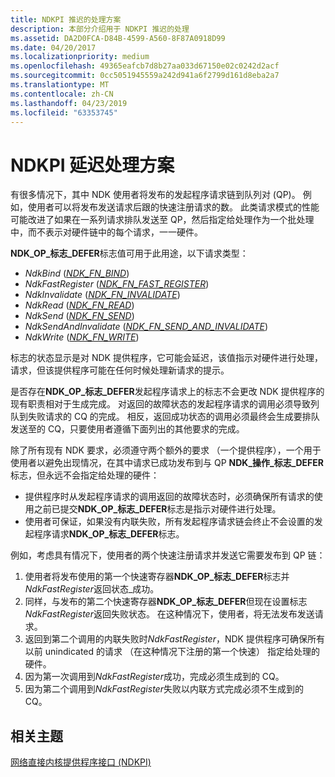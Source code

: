 ```yaml
---
title: NDKPI 推迟的处理方案
description: 本部分介绍用于 NDKPI 推迟的处理
ms.assetid: DA2D0FCA-D84B-4599-A560-8F87A0918D99
ms.date: 04/20/2017
ms.localizationpriority: medium
ms.openlocfilehash: 49365eafcb7d8b27aa033d67150e02c0242d2acf
ms.sourcegitcommit: 0cc5051945559a242d941a6f2799d161d8eba2a7
ms.translationtype: MT
ms.contentlocale: zh-CN
ms.lasthandoff: 04/23/2019
ms.locfileid: "63353745"
---
```

# <a name="ndkpi-deferred-processing-scheme"></a>NDKPI 延迟处理方案


有很多情况下，其中 NDK 使用者将发布的发起程序请求链到队列对 (QP)。 例如，使用者可以将发布发送请求后跟的快速注册请求的数。 此类请求模式的性能可能改进了如果在一系列请求排队发送至 QP，然后指定给处理作为一个批处理中，而不表示对硬件链中的每个请求，一一硬件。

**NDK\_OP\_标志\_DEFER**标志值可用于此用途，以下请求类型：

-   *NdkBind* ([*NDK\_FN\_BIND*](https://msdn.microsoft.com/library/windows/hardware/hh439859))
-   *NdkFastRegister* ([*NDK\_FN\_FAST\_REGISTER*](https://msdn.microsoft.com/library/windows/hardware/hh439887))
-   *NdkInvalidate* ([*NDK\_FN\_INVALIDATE*](https://msdn.microsoft.com/library/windows/hardware/hh439901))
-   *NdkRead* ([*NDK\_FN\_READ*](https://msdn.microsoft.com/library/windows/hardware/hh439906))
-   *NdkSend* ([*NDK\_FN\_SEND*](https://msdn.microsoft.com/library/windows/hardware/hh439914))
-   *NdkSendAndInvalidate* ([*NDK\_FN\_SEND\_AND\_INVALIDATE*](https://msdn.microsoft.com/library/windows/hardware/dn265507))
-   *NdkWrite* ([*NDK\_FN\_WRITE*](https://msdn.microsoft.com/library/windows/hardware/hh439917))

标志的状态显示是对 NDK 提供程序，它可能会延迟，该值指示对硬件进行处理，请求，但该提供程序可能在任何时候处理新请求的提示。

是否存在**NDK\_OP\_标志\_DEFER**发起程序请求上的标志不会更改 NDK 提供程序的现有职责相对于生成完成。 对返回的故障状态的发起程序请求的调用必须导致列队到失败请求的 CQ 的完成。 相反，返回成功状态的调用必须最终会生成要排队发送至的 CQ，只要使用者遵循下面列出的其他要求的完成。

除了所有现有 NDK 要求，必须遵守两个额外的要求 （一个提供程序），一个用于使用者以避免出现情况，在其中请求已成功发布到与 QP **NDK\_操作\_标志\_DEFER**标志，但永远不会指定给处理的硬件：

-   提供程序时从发起程序请求的调用返回的故障状态时，必须确保所有请求的使用之前已提交**NDK\_OP\_标志\_DEFER**标志是指示对硬件进行处理。
-   使用者可保证，如果没有内联失败，所有发起程序请求链会终止不会设置的发起程序请求**NDK\_OP\_标志\_DEFER**标志。

例如，考虑具有情况下，使用者的两个快速注册请求并发送它需要发布到 QP 链：

1.  使用者将发布使用的第一个快速寄存器**NDK\_OP\_标志\_DEFER**标志并*NdkFastRegister*返回状态\_成功。
2.  同样，与发布的第二个快速寄存器**NDK\_OP\_标志\_DEFER**但现在设置标志*NdkFastRegister*返回失败状态。 在这种情况下，使用者，将无法发布发送请求。
3.  返回到第二个调用的内联失败时*NdkFastRegister*，NDK 提供程序可确保所有以前 unindicated 的请求 （在这种情况下注册的第一个快速） 指定给处理的硬件。
4.  因为第一次调用到*NdkFastRegister*成功，完成必须生成到的 CQ。
5.  因为第二个调用到*NdkFastRegister*失败以内联方式完成必须不生成到的 CQ。

## <a name="related-topics"></a>相关主题


[网络直接内核提供程序接口 (NDKPI)](network-direct-kernel-programming-interface--ndkpi-.md)

 

 






